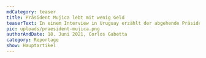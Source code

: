 ```yaml
---
mdCategory: teaser
title: Präsident Mujica lebt mit wenig Geld
teaserText: In einem Interview in Uruguay erzählt der abgehende Präsident, wieso er nicht im Präsidentenpalast leben will. Und wieso er keinen Groll auf seine ehemaligen Folterer hat und nur Sinn und Leben sieht, ohne Hass.
pic: uploads/praesident-mujica.png
authorAndDate: 18. Juni 2021, Corlos Gabetta
category: Reportage
show: Hauptartikel
---
```

